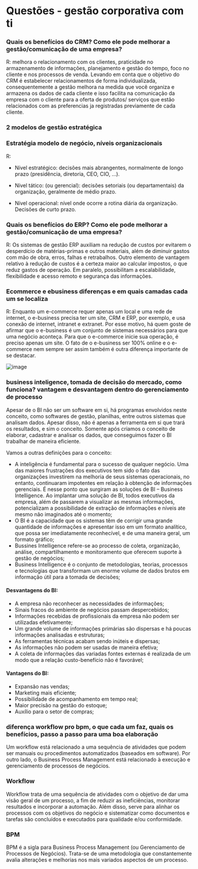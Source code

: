 # Questões - gestão corporativa com ti

### Quais os benefícios do CRM? Como ele pode melhorar a gestão/comunicação de uma empresa? 

R:  melhora o relacionamento com os clientes, praticidade no armazenamento de informações, planejamento e gestão do tempo, foco no cliente e nos processos de venda. Levando em conta que o objetivo do CRM é estabelecer relacionamentos de forma individualizada, consequentemente a gestão melhora na medida que você organiza e armazena os dados de cada cliente e isso facilita na comunicação da empresa com o cliente para a oferta de produtos/ serviços que estão relacionados com as preferencias ja registradas previamente de cada cliente.

### 2 modelos de gestão estratégica

### Estratégia modelo de negócio, níveis organizacionais 

R: 

- Nível estratégico: decisões mais abrangentes, normalmente de longo prazo (presidência, diretoria, CEO, CIO, ...).

- Nível tático: (ou gerencial): decisões setoriais (ou departamentais) da organização, geralmente de médio prazo.

- Nível operacional: nível onde ocorre a rotina diária da organização. Decisões de curto prazo.

### Quais os benefícios do ERP? Como ele pode melhorar a gestão/comunicação de uma empresa? 

R: Os sistemas de gestão ERP auxiliam na redução de custos por evitarem o desperdício de matérias-primas e outros materiais, além de diminuir gastos com mão de obra, erros, falhas e retrabalhos. Outro elemento de vantagem relativo à redução de custos é a certeza maior ao calcular impostos, o que reduz gastos de operação. Em paralelo, possibilitam a escalabilidade, flexibilidade e acesso remoto e segurança das informações.

### Ecommerce e ebusiness diferenças e em quais camadas cada um se localiza

R: Enquanto um e-commerce requer apenas um local e uma rede de internet, o e-business precisa ter um site, CRM e ERP, por exemplo, e usa conexão de internet, intranet e extranet. Por esse motivo, há quem goste de afirmar que o e-business é um conjunto de sistemas necessários para que uma negócio aconteça. Para que o e-commerce inicie sua operação, é preciso apenas um site. O fato de o e-business ser 100% online e o e-commerce nem sempre ser assim também é outra diferença importante de se destacar.

![image](https://user-images.githubusercontent.com/62342894/199840732-54b361d3-7e04-4ff2-a5bb-f08f1d68c1c4.png)

### business inteligence, tomada de decisão do mercado, como funciona? vantagem e desvantagem dentro do gerenciamento de processo

Apesar de o BI não ser um software em si, há programas envolvidos neste conceito, como softwares de gestão, planilhas, entre outros sistemas que analisam dados. Apesar disso, não é apenas a ferramenta em si que trará os resultados, e sim o conceito. Somente após criamos o conceito de elaborar, cadastrar e analisar os dados, que conseguimos fazer o BI trabalhar de maneira eficiente.

Vamos a outras definições para o conceito:

- A inteligência é fundamental para o sucesso de qualquer negócio. Uma das maiores frustrações dos executivos tem sido o fato das organizações investirem na melhoria de seus sistemas operacionais, no entanto, continuaram impotentes em relação à obtenção de informações gerenciais. É nesse ponto que surgiram as soluções de BI – Business Intelligence. Ao implantar uma solução de BI, todos executivos da empresa, além de passarem a visualizar as mesmas informações, potencializam a possibilidade de extração de informações e níveis ate mesmo não imaginados até o momento;
- O BI é a capacidade que os sistemas têm de corrigir uma grande quantidade de informações e apresentar isso em um formato analítico, que possa ser imediatamente reconhecível, e de uma maneira geral, um formato gráfico;
- Bussines Intelligence refere-se ao processo de coleta, organização, análise, compartilhamento e monitoramento que oferecem suporte à gestão de negócios;
- Business Intelligence é o conjunto de metodologias, teorias, processos e tecnologias que transformam um enorme volume de dados brutos em informação útil para a tomada de decisões;

#### Desvantagens do BI:
- A empresa não reconhecer as necessidades de informações;
- Sinais fracos do ambiente de negócios passam despercebidos;
- Informações recebidas de profissionais da empresa não podem ser utilizadas efetivamente;
- Um grande volume de informações primárias são dispersas e há poucas informações analisadas e estruturas;
- As ferramentas técnicas acabam sendo inúteis e dispersas;
- As informações não podem ser usadas de maneira efetiva;
- A coleta de informações das variadas fontes externas é realizada de um modo que a relação custo-benefício não é favorável;
#### Vantagens do BI:
- Expansão nas vendas;
- Marketing mais eficiente;
- Possibilidade de acompanhamento em tempo real;
- Maior precisão na gestão do estoque;
- Auxílio para o setor de compras;

### diferença workflow pro bpm, o que cada um faz, quais os benefícios, passo a passo para uma boa elaboração

Um workflow está relacionado a uma sequência de atividades que podem ser manuais ou procedimentos automatizados (baseados em software). Por outro lado, o Business Process Management está relacionado à execução e gerenciamento de processos de negócios.

### Workflow

Workflow trata de uma sequência de atividades com o objetivo de dar uma visão geral de um processo, a fim de reduzir as ineficiências, monitorar resultados e incorporar a automação. Além disso, serve para alinhar os processos com os objetivos do negócio e sistematizar como documentos e tarefas são concluídos e executados para qualidade e/ou conformidade.

### BPM

BPM é a sigla para Business Process Management (ou Gerenciamento de Processos de Negócios). Trata-se de uma metodologia que constantemente avalia alterações e melhorias nos mais variados aspectos de um processo.
